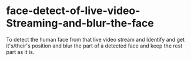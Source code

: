 # face-detect-of-live-video-Streaming-and-blur-the-face
To detect the human face from that live video stream and Identify and get it's/their's position and blur the part of a detected face and keep the rest part as it is.
